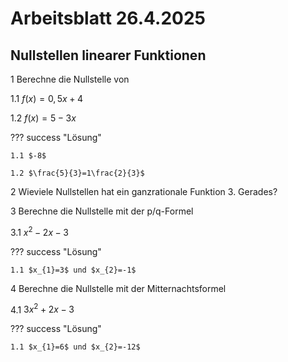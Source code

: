 # Arbeitsblatt 26.4.2025

## Nullstellen linearer Funktionen

1 Berechne die Nullstelle von

1.1 $f(x)=0,5x+4$

1.2 $f(x)=5-3x$

??? success "Lösung"

    1.1 $-8$

    1.2 $\frac{5}{3}=1\frac{2}{3}$

2 Wieviele Nullstellen hat ein ganzrationale Funktion 3. Gerades?

3 Berechne die Nullstelle mit der p/q-Formel

3.1 $x^2-2x-3$

??? success "Lösung"

    1.1 $x_{1}=3$ und $x_{2}=-1$

4 Berechne die Nullstelle mit der Mitternachtsformel

4.1 $3x^2+2x-3$

??? success "Lösung"

    1.1 $x_{1}=6$ und $x_{2}=-12$
